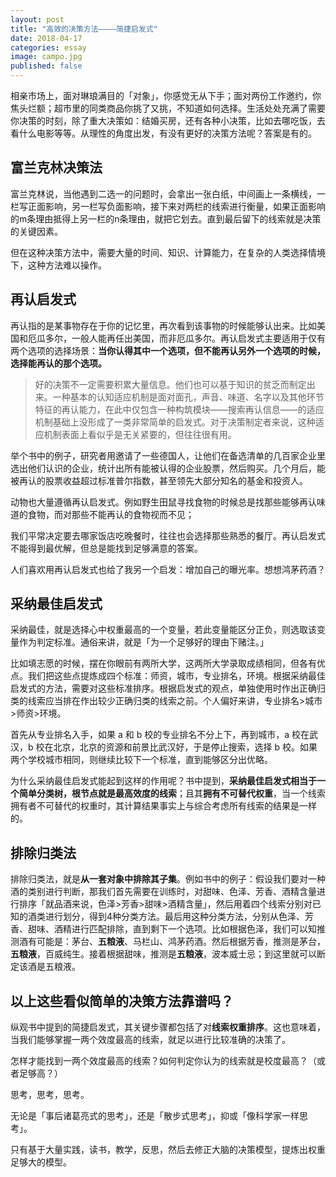 ```yaml
---
layout: post
title: "高效的决策方法————简捷启发式"
date: 2018-04-17
categories: essay
image: campo.jpg
published: false
---
```


相亲市场上，面对琳琅满目的「对象」，你感觉无从下手；面对两份工作邀约，你焦头烂额；超市里的同类商品你挑了又挑，不知道如何选择。生活处处充满了需要你决策的时刻，除了重大决策如：结婚买房，还有各种小决策，比如去哪吃饭，去看什么电影等等。从理性的角度出发，有没有更好的决策方法呢？答案是有的。

## 富兰克林决策法
富兰克林说，当他遇到二选一的问题时，会拿出一张白纸，中间画上一条横线，一栏写正面影响，另一栏写负面影响，接下来对两栏的线索进行衡量，如果正面影响的m条理由抵得上另一栏的n条理由，就把它划去。直到最后留下的线索就是决策的关键因素。

但在这种决策方法中，需要大量的时间、知识、计算能力，在复杂的人类选择情境下，这种方法难以操作。

## 再认启发式
再认指的是某事物存在于你的记忆里，再次看到该事物的时候能够认出来。比如美国和厄瓜多尔，一般人能再任出美国，而非厄瓜多尔。再认启发式主要适用于仅有两个选项的选择场景：**当你认得其中一个选项，但不能再认另外一个选项的时候，选择能再认的那个选项。**

> 好的决策不一定需要积累大量信息。他们也可以基于知识的贫乏而制定出来。一种基本的认知适应机制是面对面孔，声音、味道、名字以及其他环节特征的再认能力，在此中仅包含一种构筑模块——搜索再认信息——的适应机制基础上没形成了一类非常简单的启发式。对于决策制定者来说，这种适应机制表面上看似乎是无关紧要的，但往往很有用。

举个书中的例子，研究者用邀请了一些德国人，让他们在备选清单的几百家企业里选出他们认识的企业，统计出所有能被认得的企业股票，然后购买。几个月后，能被再认的股票收益超过标准普尔指数，甚至领先大部分知名的基金和投资人。

动物也大量遵循再认启发式。例如野生田鼠寻找食物的时候总是找那些能够再认味道的食物，而对那些不能再认的食物视而不见；

我们平常决定要去哪家饭店吃晚餐时，往往也会选择那些熟悉的餐厅。再认启发式不能得到最优解，但总是能找到足够满意的答案。

人们喜欢用再认启发式也给了我另一个启发：增加自己的曝光率。想想鸿茅药酒？
## 采纳最佳启发式

采纳最佳，就是选择心中权重最高的一个变量，若此变量能区分正负，则选取该变量作为判定标准。通俗来讲，就是「为一个足够好的理由下赌注。」

比如填志愿的时候，摆在你眼前有两所大学，这两所大学录取成绩相同，但各有优点。我们把这些点提炼成四个标准：师资，城市，专业排名，环境。根据采纳最佳启发式的方法，需要对这些标准排序。根据启发式的观点，单独使用时作出正确归类的线索应当排在作出较少正确归类的线索之前。个人偏好来讲，专业排名>城市>师资>环境。

首先从专业排名入手，如果 a 和 b 校的专业排名不分上下，再到城市，a 校在武汉，b 校在北京，北京的资源和前景比武汉好，于是停止搜索，选择 b 校。如果两个学校城市相同，则继续比较下一个标准，直到能够区分出优略。

为什么采纳最佳启发式能起到这样的作用呢？书中提到，**采纳最佳启发式相当于一个简单分类树，根节点就是最高效度的线索**；且其**拥有不可替代权重**，当一个线索拥有者不可替代的权重时，其计算结果事实上与综合考虑所有线索的结果是一样的。

## 排除归类法

排除归类法，就是**从一套对象中排除其子集**。例如书中的例子：假设我们要对一种酒的类别进行判断，那我们首先需要在训练时，对甜味、色泽、芳香、酒精含量进行排序「就品酒来说，色泽>芳香>甜味>酒精含量」，然后用着四个线索分别对已知的酒类进行划分，得到4种分类方法。最后用这种分类方法，分别从色泽、芳香、甜味、酒精进行匹配排除，直到剩下一个选项。比如根据色泽，我们可以知推测酒有可能是：茅台、**五粮液**、马栏山、鸿茅药酒。然后根据芳香，推测是茅台，**五粮液**，百威纯生。接着根据甜味，推测是**五粮液**，波本威士忌；到这里就可以断定该酒是五粮液。

## 以上这些看似简单的决策方法靠谱吗？

纵观书中提到的简捷启发式，其关键步骤都包括了对**线索权重排序**。这也意味着，当我们能够掌握一两个效度最高的线索，就足以进行比较准确的决策了。

怎样才能找到一两个效度最高的线索？如何判定你认为的线索就是校度最高？（或者足够高？）

思考，思考，思考。

无论是「事后诸葛亮式的思考」，还是「散步式思考」，抑或「像科学家一样思考」。

只有基于大量实践，读书，教学，反思，然后去修正大脑的决策模型，提炼出权重足够大的模型。
